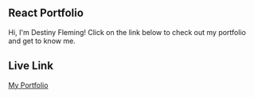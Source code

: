 ## React Portfolio

Hi, I'm Destiny Fleming! Click on the link below to check out my portfolio and get to know me.

## Live Link
[My Portfolio](https://destinyfleming.github.io/react-portfolio/)
